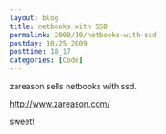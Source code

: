 ```yaml
---
layout: blog
title: netbooks with SSD
permalink: 2009/10/netbooks-with-ssd
postday: 10/25 2009
posttime: 18_17
categories: [Code]
---
```


<p>zareason sells netbooks with ssd.</p>
<p><a href="http://www.zareason.com/" title="http://www.zareason.com/">http://www.zareason.com/</a></p>
<p>sweet!</p>
